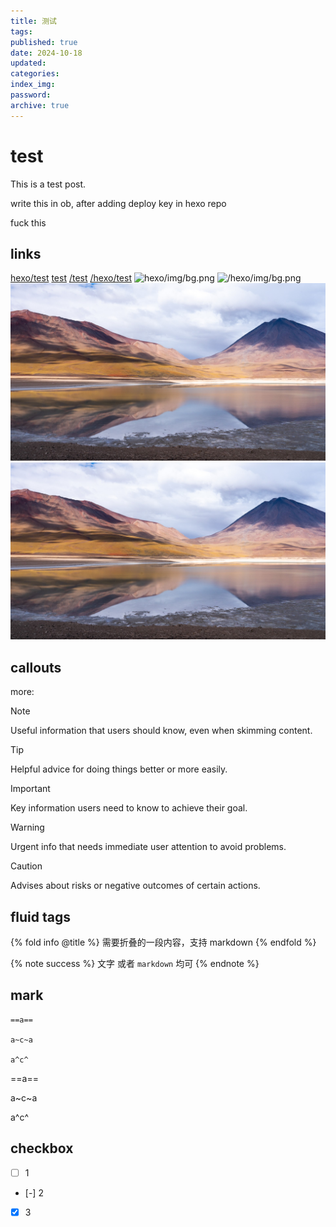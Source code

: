 ```yaml
---
title: 测试
tags:
published: true
date: 2024-10-18
updated:
categories:
index_img:
password:
archive: true
---
```

# test
This is a test post.

write this in ob, after adding deploy key in hexo repo

fuck this

## links

[hexo/test](hexo/test)
[test](test)
[/test](/test)
[/hexo/test](/hexo/test)
![hexo/img/bg.png](hexo/img/bg.png)
![/hexo/img/bg.png](/hexo/img/bg.png)
![img/bg.png](img/bg.png)
![/img/bg.png](/img/bg.png)

## callouts
more:
> [!NOTE]
> Useful information that users should know, even when skimming content.

> [!TIP]
> Helpful advice for doing things better or more easily.

> [!IMPORTANT]
> Key information users need to know to achieve their goal.

> [!WARNING]
> Urgent info that needs immediate user attention to avoid problems.

> [!CAUTION]
> Advises about risks or negative outcomes of certain actions.


## fluid tags

{% fold info @title %}
需要折叠的一段内容，支持 markdown
{% endfold %}

{% note success %}
文字 或者 `markdown` 均可
{% endnote %}

## mark
```
==a==

a~c~a

a^c^
```
==a==

a~c~a

a^c^

## checkbox
- [ ] 1
- [-] 2
- [x] 3

